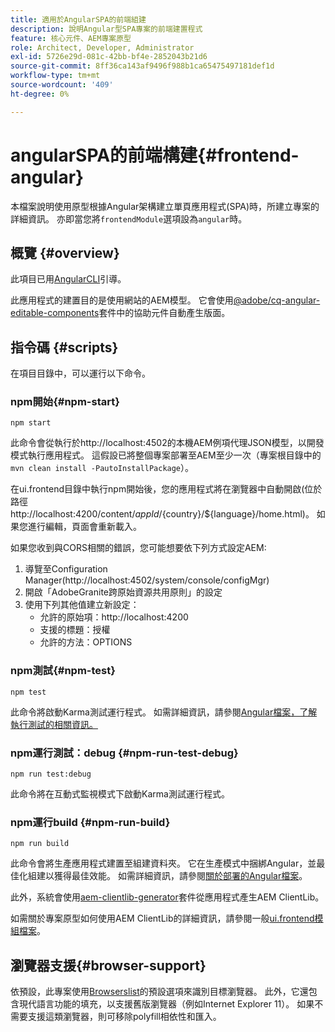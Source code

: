 ```yaml
---
title: 適用於AngularSPA的前端組建
description: 說明Angular型SPA專案的前端建置程式
feature: 核心元件、AEM專案原型
role: Architect, Developer, Administrator
exl-id: 5726e29d-081c-42bb-bf4e-2852043b21d6
source-git-commit: 8ff36ca143af9496f988b1ca65475497181def1d
workflow-type: tm+mt
source-wordcount: '409'
ht-degree: 0%

---
```


# angularSPA的前端構建{#frontend-angular}

本檔案說明使用原型根據Angular架構建立單頁應用程式(SPA)時，所建立專案的詳細資訊。 亦即當您將`frontendModule`選項設為`angular`時。

## 概覽 {#overview}

此項目已用[AngularCLI](https://github.com/angular/angular-cli)引導。

此應用程式的建置目的是使用網站的AEM模型。 它會使用[@adobe/cq-angular-editable-components](https://www.npmjs.com/package/@adobe/cq-angular-editable-components)套件中的協助元件自動產生版面。

## 指令碼 {#scripts}

在項目目錄中，可以運行以下命令。

### npm開始{#npm-start}

```
npm start
```

此命令會從執行於http://localhost:4502的本機AEM例項代理JSON模型，以開發模式執行應用程式。 這假設已將整個專案部署至AEM至少一次（專案根目錄中的`mvn clean install -PautoInstallPackage`）。

在ui.frontend目錄中執行npm開始後，您的應用程式將在瀏覽器中自動開啟(位於路徑http://localhost:4200/content/${appId}/${country}/${language}/home.html)。 如果您進行編輯，頁面會重新載入。

如果您收到與CORS相關的錯誤，您可能想要依下列方式設定AEM:

1. 導覽至Configuration Manager(http://localhost:4502/system/console/configMgr)
1. 開啟「AdobeGranite跨原始資源共用原則」的設定
1. 使用下列其他值建立新設定：
   * 允許的原始項：http://localhost:4200
   * 支援的標題：授權
   * 允許的方法：OPTIONS

### npm測試{#npm-test}

```shell
npm test
```

此命令將啟動Karma測試運行程式。 如需詳細資訊，請參閱[Angular檔案，了解執行測試的相關資訊。](https://angular.io/guide/testing)

### npm運行測試：debug {#npm-run-test-debug}

```shell
npm run test:debug
```

此命令將在互動式監視模式下啟動Karma測試運行程式。

### npm運行build {#npm-run-build}

```shell
npm run build
```

此命令會將生產應用程式建置至組建資料夾。 它在生產模式中捆綁Angular，並最佳化組建以獲得最佳效能。 如需詳細資訊，請參閱[關於部署的Angular檔案](https://angular.io/guide/deployment)。

此外，系統會使用[aem-clientlib-generator](https://github.com/wcm-io-frontend/aem-clientlib-generator)套件從應用程式產生AEM ClientLib。

如需關於專案原型如何使用AEM ClientLib的詳細資訊，請參閱一般[ui.frontend模組檔案](uifrontend.md#clientlibs)。

## 瀏覽器支援{#browser-support}

依預設，此專案使用[Browserslist](https://github.com/browserslist/browserslist)的預設選項來識別目標瀏覽器。 此外，它還包含現代語言功能的填充，以支援舊版瀏覽器（例如Internet Explorer 11）。 如果不需要支援這類瀏覽器，則可移除polyfill相依性和匯入。
